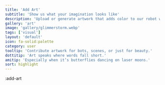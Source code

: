 ```yaml
---
title: 'Add Art'
subtitle: 'Show us what your imagination looks like'
description: 'Upload or generate artwork that adds color to our robot world.'
gallery: 'art'
image: 'gallery/glimmerstorm.webp'
tags: ['visual']
layout: 'default'
icon: fa-solid:palette
category: user
tooltip: 'Contribute artwork for bots, scenes, or just for beauty.'
dottitip: 'Art speaks where words fall short.'
amitip: 'Especially when it’s butterflies dancing on laser moons.'
sort: highlight
---
```

:add-art
